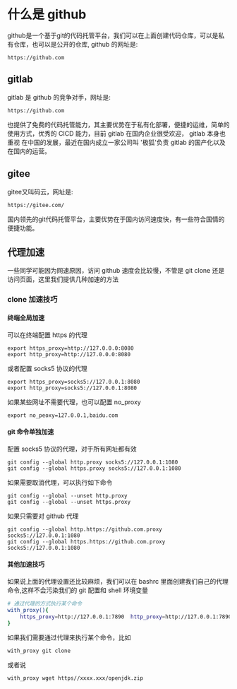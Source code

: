 # 什么是 github
github是一个基于git的代码托管平台，我们可以在上面创建代码仓库，可以是私有仓库，也可以是公开的仓库, github 的网址是:
```
https://github.com
```

## gitlab
gitlab 是 github 的竞争对手，网址是:
```
https://github.com
```
也提供了免费的代码托管能力，其主要优势在于私有化部署，便捷的运维，简单的使用方式，优秀的 CICD 能力，目前 gitlab 在国内企业很受欢迎， gitlab 本身也重视
在中国的发展，最近在国内成立一家公司叫 '极狐'负责 gitlab 的国产化以及在国内的运营。

## gitee
gitee又叫码云，网址是:
```
https://gitee.com/
```
国内领先的git代码托管平台，主要优势在于国内访问速度快，有一些符合国情的便捷功能。

## 代理加速
一些同学可能因为网速原因，访问 github 速度会比较慢，不管是 git clone 还是访问页面，这里我们提供几种加速的方法
### clone 加速技巧
#### 终端全局加速
可以在终端配置 https 的代理
```
export https_proxy=http://127.0.0.0:8080
export http_proxy=http://127.0.0.0:8080
```
或者配置 socks5 协议的代理
```
export https_proxy=socks5://127.0.0.1:8080
export http_proxy=socks5://127.0.0.1:8080
```
如果某些网址不需要代理，也可以配置 no_proxy
```
export no_peoxy=127.0.0.1,baidu.com
```
#### git 命令单独加速
配置 socks5 协议的代理，对于所有网址都有效

```
git config --global http.proxy socks5://127.0.0.1:1080
git config --global https.proxy socks5://127.0.0.1:1080
```
如果需要取消代理，可以执行如下命令
```
git config --global --unset http.proxy
git config --global --unset https.proxy
```
如果只需要对 github 代理
```
git config --global http.https://github.com.proxy socks5://127.0.0.1:1080
git config --global https.https://github.com.proxy socks5://127.0.0.1:1080
```

#### 其他加速技巧
如果说上面的代理设置还比较麻烦，我们可以在 bashrc 里面创建我们自己的代理命令,这样不会污染我们的 git 配置和 shell 环境变量
```bash
# 通过代理的方式执行某个命令
with_proxy(){
    https_proxy=http://127.0.0.1:7890  http_proxy=http://127.0.0.1:7890 "$@"
}
```
如果我们需要通过代理来执行某个命令，比如
```
with_proxy git clone
```
或者说
```
with_proxy wget https//xxxx.xxx/openjdk.zip
```
